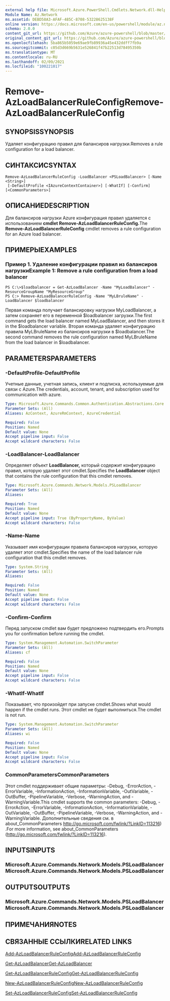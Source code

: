 ```yaml
---
external help file: Microsoft.Azure.PowerShell.Cmdlets.Network.dll-Help.xml
Module Name: Az.Network
ms.assetid: DEBD58A3-AFAF-485C-8708-53228625138F
online version: https://docs.microsoft.com/en-us/powershell/module/az.network/remove-azloadbalancerruleconfig
schema: 2.0.0
content_git_url: https://github.com/Azure/azure-powershell/blob/master/src/Network/Network/help/Remove-AzLoadBalancerRuleConfig.md
original_content_git_url: https://github.com/Azure/azure-powershell/blob/master/src/Network/Network/help/Remove-AzLoadBalancerRuleConfig.md
ms.openlocfilehash: 5ba865b5059e69ae9fb89936a45e432ddff7fb9a
ms.sourcegitcommit: c05d3d669b5631e526841f47b22513d78495350b
ms.translationtype: MT
ms.contentlocale: ru-RU
ms.lasthandoff: 02/09/2021
ms.locfileid: "100221017"
---
```

# <span data-ttu-id="fea15-101">Remove-AzLoadBalancerRuleConfig</span><span class="sxs-lookup"><span data-stu-id="fea15-101">Remove-AzLoadBalancerRuleConfig</span></span>

## <span data-ttu-id="fea15-102">SYNOPSIS</span><span class="sxs-lookup"><span data-stu-id="fea15-102">SYNOPSIS</span></span>
<span data-ttu-id="fea15-103">Удаляет конфигурацию правил для балансиров нагрузки.</span><span class="sxs-lookup"><span data-stu-id="fea15-103">Removes a rule configuration for a load balancer.</span></span>

## <span data-ttu-id="fea15-104">СИНТАКСИС</span><span class="sxs-lookup"><span data-stu-id="fea15-104">SYNTAX</span></span>

```
Remove-AzLoadBalancerRuleConfig -LoadBalancer <PSLoadBalancer> [-Name <String>]
 [-DefaultProfile <IAzureContextContainer>] [-WhatIf] [-Confirm] [<CommonParameters>]
```

## <span data-ttu-id="fea15-105">ОПИСАНИЕ</span><span class="sxs-lookup"><span data-stu-id="fea15-105">DESCRIPTION</span></span>
<span data-ttu-id="fea15-106">Для балансиров нагрузки Azure конфигурация правил удаляется с использованием **cmdlet Remove-AzLoadBalancerRuleConfig.**</span><span class="sxs-lookup"><span data-stu-id="fea15-106">The **Remove-AzLoadBalancerRuleConfig** cmdlet removes a rule configuration for an Azure load balancer.</span></span>

## <span data-ttu-id="fea15-107">ПРИМЕРЫ</span><span class="sxs-lookup"><span data-stu-id="fea15-107">EXAMPLES</span></span>

### <span data-ttu-id="fea15-108">Пример 1. Удаление конфигурации правил из балансиров нагрузки</span><span class="sxs-lookup"><span data-stu-id="fea15-108">Example 1: Remove a rule configuration from a load balancer</span></span>
```
PS C:\>$loadbalancer = Get-AzLoadBalancer -Name "MyLoadBalancer" -ResourceGroupName "MyResourceGroup"
PS C:> Remove-AzLoadBalancerRuleConfig -Name "MyLBruleName" -LoadBalancer $loadbalancer
```

<span data-ttu-id="fea15-109">Первая команда получает балансировку нагрузки MyLoadBalancer, а затем сохраняет его в переменной $loadbalancer загрузки.</span><span class="sxs-lookup"><span data-stu-id="fea15-109">The first command gets the load balancer named MyLoadBalancer, and then stores it in the $loadbalancer variable.</span></span>
<span data-ttu-id="fea15-110">Вторая команда удаляет конфигурацию правила MyLBruleName из балансиров нагрузки в $loadbalancer.</span><span class="sxs-lookup"><span data-stu-id="fea15-110">The second command removes the rule configuration named MyLBruleName from the load balancer in $loadbalancer.</span></span>

## <span data-ttu-id="fea15-111">PARAMETERS</span><span class="sxs-lookup"><span data-stu-id="fea15-111">PARAMETERS</span></span>

### <span data-ttu-id="fea15-112">-DefaultProfile</span><span class="sxs-lookup"><span data-stu-id="fea15-112">-DefaultProfile</span></span>
<span data-ttu-id="fea15-113">Учетные данные, учетная запись, клиент и подписка, используемые для связи с Azure.</span><span class="sxs-lookup"><span data-stu-id="fea15-113">The credentials, account, tenant, and subscription used for communication with azure.</span></span>

```yaml
Type: Microsoft.Azure.Commands.Common.Authentication.Abstractions.Core.IAzureContextContainer
Parameter Sets: (All)
Aliases: AzContext, AzureRmContext, AzureCredential

Required: False
Position: Named
Default value: None
Accept pipeline input: False
Accept wildcard characters: False
```

### <span data-ttu-id="fea15-114">-LoadBalancer</span><span class="sxs-lookup"><span data-stu-id="fea15-114">-LoadBalancer</span></span>
<span data-ttu-id="fea15-115">Определяет объект **LoadBalancer,** который содержит конфигурацию правил, которую удаляет этот cmdlet.</span><span class="sxs-lookup"><span data-stu-id="fea15-115">Specifies the **LoadBalancer** object that contains the rule configuration that this cmdlet removes.</span></span>

```yaml
Type: Microsoft.Azure.Commands.Network.Models.PSLoadBalancer
Parameter Sets: (All)
Aliases:

Required: True
Position: Named
Default value: None
Accept pipeline input: True (ByPropertyName, ByValue)
Accept wildcard characters: False
```

### <span data-ttu-id="fea15-116">-Name</span><span class="sxs-lookup"><span data-stu-id="fea15-116">-Name</span></span>
<span data-ttu-id="fea15-117">Указывает имя конфигурации правила балансиров нагрузки, которую удаляет этот cmdlet.</span><span class="sxs-lookup"><span data-stu-id="fea15-117">Specifies the name of the load balancer rule configuration that this cmdlet removes.</span></span>

```yaml
Type: System.String
Parameter Sets: (All)
Aliases:

Required: False
Position: Named
Default value: None
Accept pipeline input: False
Accept wildcard characters: False
```

### <span data-ttu-id="fea15-118">-Confirm</span><span class="sxs-lookup"><span data-stu-id="fea15-118">-Confirm</span></span>
<span data-ttu-id="fea15-119">Перед запуском cmdlet вам будет предложено подтвердить его.</span><span class="sxs-lookup"><span data-stu-id="fea15-119">Prompts you for confirmation before running the cmdlet.</span></span>

```yaml
Type: System.Management.Automation.SwitchParameter
Parameter Sets: (All)
Aliases: cf

Required: False
Position: Named
Default value: None
Accept pipeline input: False
Accept wildcard characters: False
```

### <span data-ttu-id="fea15-120">-WhatIf</span><span class="sxs-lookup"><span data-stu-id="fea15-120">-WhatIf</span></span>
<span data-ttu-id="fea15-121">Показывает, что произойдет при запуске cmdlet.</span><span class="sxs-lookup"><span data-stu-id="fea15-121">Shows what would happen if the cmdlet runs.</span></span> <span data-ttu-id="fea15-122">Этот cmdlet не будет выполниться.</span><span class="sxs-lookup"><span data-stu-id="fea15-122">The cmdlet is not run.</span></span>

```yaml
Type: System.Management.Automation.SwitchParameter
Parameter Sets: (All)
Aliases: wi

Required: False
Position: Named
Default value: None
Accept pipeline input: False
Accept wildcard characters: False
```

### <span data-ttu-id="fea15-123">CommonParameters</span><span class="sxs-lookup"><span data-stu-id="fea15-123">CommonParameters</span></span>
<span data-ttu-id="fea15-124">Этот cmdlet поддерживает общие параметры: -Debug, -ErrorAction, -ErrorVariable, -InformationAction, -InformationVariable, -OutVariable, -OutBuffer, -PipelineVariable, -Verbose, -WarningAction, and -WarningVariable.</span><span class="sxs-lookup"><span data-stu-id="fea15-124">This cmdlet supports the common parameters: -Debug, -ErrorAction, -ErrorVariable, -InformationAction, -InformationVariable, -OutVariable, -OutBuffer, -PipelineVariable, -Verbose, -WarningAction, and -WarningVariable.</span></span> <span data-ttu-id="fea15-125">Дополнительные сведения см. в about_CommonParameters http://go.microsoft.com/fwlink/?LinkID=113216) .</span><span class="sxs-lookup"><span data-stu-id="fea15-125">For more information, see about_CommonParameters (http://go.microsoft.com/fwlink/?LinkID=113216).</span></span>

## <span data-ttu-id="fea15-126">INPUTS</span><span class="sxs-lookup"><span data-stu-id="fea15-126">INPUTS</span></span>

### <span data-ttu-id="fea15-127">Microsoft.Azure.Commands.Network.Models.PSLoadBalancer</span><span class="sxs-lookup"><span data-stu-id="fea15-127">Microsoft.Azure.Commands.Network.Models.PSLoadBalancer</span></span>

## <span data-ttu-id="fea15-128">OUTPUTS</span><span class="sxs-lookup"><span data-stu-id="fea15-128">OUTPUTS</span></span>

### <span data-ttu-id="fea15-129">Microsoft.Azure.Commands.Network.Models.PSLoadBalancer</span><span class="sxs-lookup"><span data-stu-id="fea15-129">Microsoft.Azure.Commands.Network.Models.PSLoadBalancer</span></span>

## <span data-ttu-id="fea15-130">ПРИМЕЧАНИЯ</span><span class="sxs-lookup"><span data-stu-id="fea15-130">NOTES</span></span>

## <span data-ttu-id="fea15-131">СВЯЗАННЫЕ ССЫЛКИ</span><span class="sxs-lookup"><span data-stu-id="fea15-131">RELATED LINKS</span></span>

[<span data-ttu-id="fea15-132">Add-AzLoadBalancerRuleConfig</span><span class="sxs-lookup"><span data-stu-id="fea15-132">Add-AzLoadBalancerRuleConfig</span></span>](./Add-AzLoadBalancerRuleConfig.md)

[<span data-ttu-id="fea15-133">Get-AzLoadBalancer</span><span class="sxs-lookup"><span data-stu-id="fea15-133">Get-AzLoadBalancer</span></span>](./Get-AzLoadBalancer.md)

[<span data-ttu-id="fea15-134">Get-AzLoadBalancerRuleConfig</span><span class="sxs-lookup"><span data-stu-id="fea15-134">Get-AzLoadBalancerRuleConfig</span></span>](./Get-AzLoadBalancerRuleConfig.md)

[<span data-ttu-id="fea15-135">New-AzLoadBalancerRuleConfig</span><span class="sxs-lookup"><span data-stu-id="fea15-135">New-AzLoadBalancerRuleConfig</span></span>](./New-AzLoadBalancerRuleConfig.md)

[<span data-ttu-id="fea15-136">Set-AzLoadBalancerRuleConfig</span><span class="sxs-lookup"><span data-stu-id="fea15-136">Set-AzLoadBalancerRuleConfig</span></span>](./Set-AzLoadBalancerRuleConfig.md)


